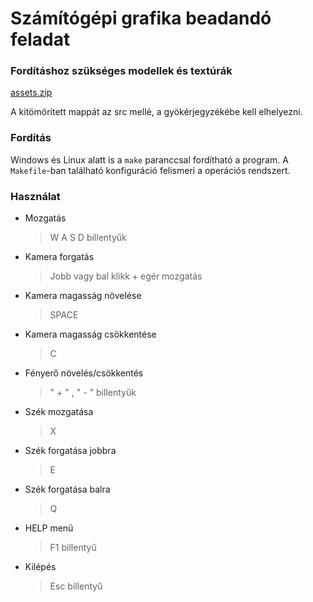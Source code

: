 # Számítógépi grafika beadandó feladat

### Fordításhoz szükséges modellek és textúrák

[assets.zip](https://diakoffice-my.sharepoint.com/:u:/g/personal/makszimuslevente_sulid_hu/EecSW0pev8VHvjpLuJ4D4iUB3gbYlYp7STrOREt5h0QkXQ?e=4Oonp9)


A kitömörített mappát az src mellé, a gyökérjegyzékébe kell elhelyezni.

### Fordítás

Windows és Linux alatt is a `make` paranccsal fordítható a program. A `Makefile`-ban található konfiguráció felismeri a operációs rendszert.

### Használat

- Mozgatás
	>W A S D billentyűk
- Kamera forgatás
	>Jobb vagy bal klikk + egér mozgatás
- Kamera magasság növelése
	>SPACE
- Kamera magasság csökkentése
	>C
- Fényerő növelés/csökkentés
	> " + " , " - " billentyűk
- Szék mozgatása
	>X
- Szék forgatása jobbra
	>E
- Szék forgatása balra
	>Q
- HELP menü
	>F1 billentyű
- Kilépés
	>Esc billentyű
